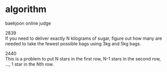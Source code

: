 # algorithm

baekjoon online judge

2839   
If you need to deliver exactly N kilograms of sugar, figure out how many are needed to take the fewest possible bags using 3kg and 5kg bags.   

2440   
This is a problem to put N stars in the first row, N-1 stars in the second row, ..., 1 star in the Nth row.   
